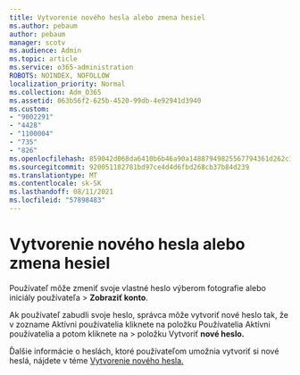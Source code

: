 ```yaml
---
title: Vytvorenie nového hesla alebo zmena hesiel
ms.author: pebaum
author: pebaum
manager: scotv
ms.audience: Admin
ms.topic: article
ms.service: o365-administration
ROBOTS: NOINDEX, NOFOLLOW
localization_priority: Normal
ms.collection: Adm_O365
ms.assetid: 063b56f2-625b-4520-99db-4e92941d3940
ms.custom:
- "9002291"
- "4428"
- "1100004"
- "735"
- "826"
ms.openlocfilehash: 859042d068da6410b6b46a90a14887949825567794361d262c190149530d708b
ms.sourcegitcommit: 920051182781bd97ce4d4d6fbd268cb37b84d239
ms.translationtype: MT
ms.contentlocale: sk-SK
ms.lasthandoff: 08/11/2021
ms.locfileid: "57898483"
---
```

# <a name="reset-or-change-passwords"></a>Vytvorenie nového hesla alebo zmena hesiel

Používateľ môže zmeniť svoje vlastné heslo výberom fotografie alebo iniciály používateľa > **Zobraziť konto**.
  
Ak používateľ zabudli svoje heslo, správca môže vytvoriť nové heslo tak, že v zozname Aktívni používatelia kliknete na položku Používatelia Aktívni používatelia a potom kliknete na  >  [](https://portal.office.com/adminportal/home#/users)položku Vytvoriť **nové heslo.**
  
Ďalšie informácie o heslách, ktoré používateľom umožnia vytvoriť si nové heslá, nájdete v téme [Vytvorenie nového hesla.](https://docs.microsoft.com/microsoft-365/admin/add-users/reset-passwords)
